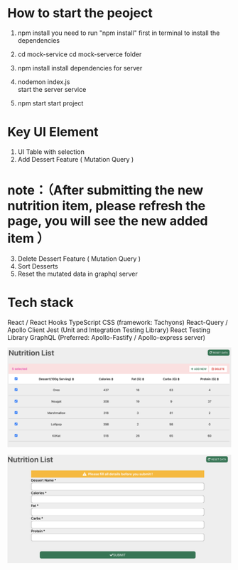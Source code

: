 # How to start the peoject
1. npm install 
    you need to run "npm install" first in terminal to install the dependencies

2. cd mock-service 
    cd mock-serverce folder 

3. npm install
    install dependencies for server
    
4.  nodemon index.js   
    start the server service

5. npm start
    start project

# Key UI Element

1. UI Table with selection 
2. Add Dessert Feature  ( Mutation Query )  
# note：（After submitting the new nutrition item, please refresh the page, you will see the new added item  ）
3. Delete Dessert Feature ( Mutation Query )
4. Sort Desserts
5. Reset the mutated data in graphql server

# Tech stack
React / React Hooks
TypeScript 
CSS (framework: Tachyons)
React-Query / Apollo Client
Jest (Unit and Integration Testing Library)
React Testing Library
GraphQL (Preferred: Apollo-Fastify / Apollo-express server)

![image](https://github.com/xiaoqing-z/Dessert-Nutrition/blob/main/homepage.png)

![image](https://github.com/xiaoqing-z/Dessert-Nutrition/blob/main/add.png)



